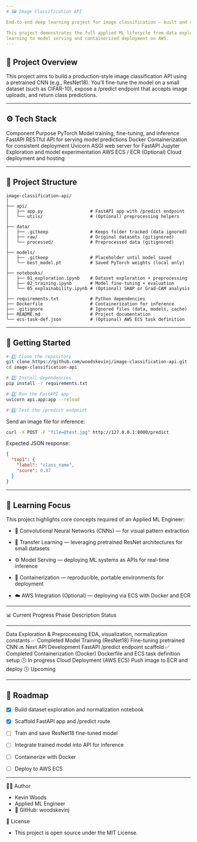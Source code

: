 ```yaml
---
# 🖼️ Image Classification API

End-to-end deep learning project for image classification — built and deployed using PyTorch and FastAPI.

This project demonstrates the full applied ML lifecycle from data exploration and transfer
learning to model serving and containerized deployment on AWS.
---
```


## 🧩 Project Overview

This project aims to build a production-style image classification API using a pretrained CNN (e.g., ResNet18).
You’ll fine-tune the model on a small dataset (such as CIFAR-10), expose a /predict endpoint that accepts image uploads, and return class predictions.

---

## ⚙️ Tech Stack

Component Purpose
PyTorch Model training, fine-tuning, and inference
FastAPI RESTful API for serving model predictions
Docker Containerization for consistent deployment
Uvicorn ASGI web server for FastAPI
Jupyter Exploration and model experimentation
AWS ECS / ECR (Optional) Cloud deployment and hosting

---

## 📂 Project Structure

```
image-classification-api/
│
├── api/
│   ├── app.py                  # FastAPI app with /predict endpoint
│   └── utils/                  # (Optional) preprocessing helpers
│
├── data/
│   ├── .gitkeep                # Keeps folder tracked (data ignored)
│   ├── raw/                    # Original datasets (gitignored)
│   └── processed/              # Preprocessed data (gitignored)
│
├── models/
│   ├── .gitkeep                # Placeholder until model saved
│   └── best_model.pt           # Saved PyTorch weights (local only)
│
├── notebooks/
│   ├── 01_exploration.ipynb    # Dataset exploration + preprocessing
│   ├── 02_training.ipynb       # Model fine-tuning + evaluation
│   └── 05_explainability.ipynb # (Optional) SHAP or Grad-CAM analysis
│
├── requirements.txt            # Python dependencies
├── Dockerfile                  # Containerization for inference
├── .gitignore                  # Ignored files (data, models, cache)
├── README.md                   # Project documentation
└── ecs-task-def.json           # (Optional) AWS ECS task definition

```

---

## 🚀 Getting Started

```bash
# 1️⃣ Clone the repository
git clone https://github.com/woodskevinj/image-classification-api.git
cd image-classification-api

# 2️⃣ Install dependencies
pip install -r requirements.txt

# 3️⃣ Run the FastAPI app
uvicorn api.app:app --reload

# 4️⃣ Test the /predict endpoint
```

Send an image file for inference:

```bash
curl -X POST -F "file=@test.jpg" http://127.0.0.1:8000/predict
```

Expected JSON response:

```json
{
  "top1": {
    "label": "class_name",
    "score": 0.87
  }
}
```

---

## 🧠 Learning Focus

This project highlights core concepts required of an Applied ML Engineer:

- 🧩 Convolutional Neural Networks (CNNs) — for visual pattern extraction

- 🔁 Transfer Learning — leveraging pretrained ResNet architectures for small datasets

- ⚙️ Model Serving — deploying ML systems as APIs for real-time inference

- 🐳 Containerization — reproducible, portable environments for deployment

- ☁️ AWS Integration (Optional) — deploying via ECS with Docker and ECR

---

📊 Current Progress
Phase Description Status

---

Data Exploration & Preprocessing EDA, visualization, normalization constants ✅ Completed
Model Training (ResNet18) Fine-tuning pretrained CNN 🔜 Next
API Development FastAPI /predict endpoint scaffold ✅ Completed
Containerization (Docker) Dockerfile and ECS task definition setup 🕓 In progress
Cloud Deployment (AWS ECS) Push image to ECR and deploy 🕓 Upcoming

---

## 📅 Roadmap

- [x] Build dataset exploration and normalization notebook

- [x] Scaffold FastAPI app and /predict route

- [ ] Train and save ResNet18 fine-tuned model

- [ ] Integrate trained model into API for inference

- [ ] Containerize with Docker

- [ ] Deploy to AWS ECS

---

👨‍💻 Author

- Kevin Woods
- Applied ML Engineer
- 🔗 GitHub: woodskevinj

🧾 License

- This project is open source under the MIT License.
